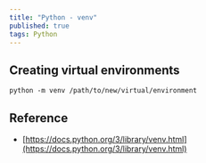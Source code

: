 ```yaml
---
title: "Python - venv"
published: true
tags: Python
---
```


## Creating virtual environments

```shell
python -m venv /path/to/new/virtual/environment
```

## Reference

- [https://docs.python.org/3/library/venv.html](https://docs.python.org/3/library/venv.html)